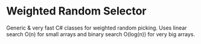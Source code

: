 # Weighted Random Selector
Generic & very fast C# classes for weighted random picking.
Uses linear search O(n) for small arrays and binary search O(log(n)) for very big arrays.

